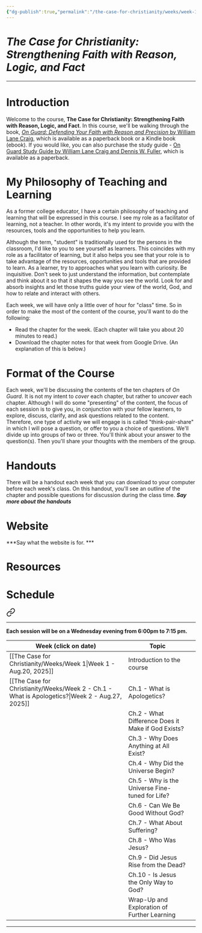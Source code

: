 ```yaml
---
{"dg-publish":true,"permalink":"/the-case-for-christianity/weeks/week-1/","title":"Week 1 - Introduction to the Course","noteIcon":""}
---
```


# *The Case for Christianity: Strengthening Faith with Reason, Logic, and Fact*

---
# Introduction 
Welcome to the course, **The Case for Christianity: Strengthening Faith with Reason, Logic, and Fact**. In this course, we'll be walking through the book, [*On Guard: Defending Your Faith with Reason and Precision* by William Lane Craig](https://www.amazon.com/Guard-Defending-Faith-Reason-Precision/dp/1434764885/), which is available as a paperback book or a Kindle book (ebook). If you would like, you can also purchase the study guide - [On Guard Study Guide by William Lane Craig and Dennis W. Fuller](https://www.amazon.com/Guard-Study-Guide-William-Craig/dp/1452889589/), which is available as a paperback. 

# My Philosophy of Teaching and Learning
As a former college educator, I have a certain philosophy of teaching and learning that will be expressed in this course. I see my role as a facilitator of learning, not a teacher. In other words, it's my intent to provide you with the resources, tools and the opportunities to help you learn. 

Although the term, "student" is traditionally used for the persons in the classroom, I'd like to you to see yourself as learners. This coincides with my role as a facilitator of learning, but it also helps you see that your role is to take advantage of the resources, opportunities and tools that are provided to learn. As a learner, try to approaches what you learn with curiosity. Be inquisitive. Don't seek to just understand the information, but contemplate and think about it so that it shapes the way you see the world. Look for and absorb insights and let those truths guide your view of the world, God, and how to relate and interact with others.

Each week, we will have only a little over of hour for "class" time. So in order to make the most of the content of the course, you'll want to do the following: 
- Read the chapter for the week. (Each chapter will take you about 20 minutes to read.)
- Download the chapter notes for that week from Google Drive. (An explanation of this is below.)

# Format of the Course
Each week, we'll be discussing the contents of the ten chapters of *On Guard*. It is not my intent to *cover* each chapter, but rather to *uncover* each chapter. Although I will do some "presenting" of the content, the focus of each session is to give you, in conjunction with your fellow learners, to explore, discuss, clarify, and ask questions related to the content. Therefore, one type of activity we will engage is is called "think-pair-share" in which I will pose a question, or offer to you a choice of questions. We'll divide up into groups of two or three. You'll think about your answer to the question(s). Then you'll share your thoughts with the members of the group. 

# Handouts
There will be a handout each week that you can download to your computer before each week's class. On this handout, you'll see an outline of the chapter and possible questions for discussion during the class time. 
***Say more about the handouts***

# Website
***Say what the website is for. ***

# Resources 


# Schedule


<div class="transclusion internal-embed is-loaded"><a class="markdown-embed-link" href="/the-case-for-christianity/schedule/" aria-label="Open link"><svg xmlns="http://www.w3.org/2000/svg" width="24" height="24" viewBox="0 0 24 24" fill="none" stroke="currentColor" stroke-width="2" stroke-linecap="round" stroke-linejoin="round" class="svg-icon lucide-link"><path d="M10 13a5 5 0 0 0 7.54.54l3-3a5 5 0 0 0-7.07-7.07l-1.72 1.71"></path><path d="M14 11a5 5 0 0 0-7.54-.54l-3 3a5 5 0 0 0 7.07 7.07l1.71-1.71"></path></svg></a><div class="markdown-embed">




---

**Each session will be on a Wednesday evening from 6:00pm to 7:15 pm.**

| Week (click on date)                                            | Topic                                              |     |
| --------------------------------------------------------------- | -------------------------------------------------- | --- |
| [[The Case for Christianity/Weeks/Week 1\|Week 1 - Aug.20, 2025]]                               | Introduction to the course                         |     |
| [[The Case for Christianity/Weeks/Week 2 - Ch.1 - What is Apologetics?\|Week 2 - Aug.27, 2025]] | Ch.1 - What is Apologetics?                        |     |
|                                                                 | Ch.2 - What Difference Does it Make if God Exists? |     |
|                                                                 | Ch.3 - Why Does Anything at All Exist?             |     |
|                                                                 | Ch.4 - Why Did the Universe Begin?                 |     |
|                                                                 | Ch.5 - Why is the Universe Fine-tuned for Life?    |     |
|                                                                 | Ch.6 - Can We Be Good Without God?                 |     |
|                                                                 | Ch.7 - What About Suffering?                       |     |
|                                                                 | Ch.8 - Who Was Jesus?                              |     |
|                                                                 | Ch.9 - Did Jesus Rise from the Dead?               |     |
|                                                                 | Ch.10 - Is Jesus the Only Way to God?              |     |
|                                                                 | Wrap-Up and Exploration of Further Learning        |     |

---

</div></div>


